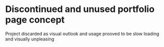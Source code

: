 # Discontinued and unused portfolio page concept

Project discarded as visual outlook and usage prooved to be slow loading and visually unpleasing
